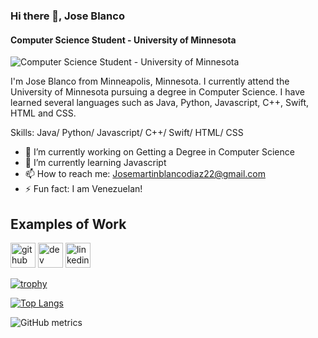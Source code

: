 ### Hi there 👋, Jose Blanco
#### Computer Science Student - University of Minnesota
![Computer Science Student - University of Minnesota](https://arturssmirnovs.github.io/github-profile-readme-generator/images/banner.png)

I'm Jose Blanco from Minneapolis, Minnesota. I currently attend the University of Minnesota pursuing a degree in Computer Science. I have learned several languages such as Java, Python, Javascript, C++, Swift, HTML and CSS. 


Skills: Java/ Python/ Javascript/ C++/ Swift/ HTML/ CSS

- 🔭 I’m currently working on Getting a Degree in Computer Science 
- 🌱 I’m currently learning Javascript 
- 📫 How to reach me: Josemartinblancodiaz22@gmail.com 
- ⚡ Fun fact: I am Venezuelan! 

## Examples of Work


[<img src='https://cdn.jsdelivr.net/npm/simple-icons@3.0.1/icons/github.svg' alt='github' height='40'>](https://github.com/jmblanco22)  [<img src='https://cdn.jsdelivr.net/npm/simple-icons@3.0.1/icons/dev-dot-to.svg' alt='dev' height='40'>](https://dev.to/jmblanco22)  [<img src='https://cdn.jsdelivr.net/npm/simple-icons@3.0.1/icons/linkedin.svg' alt='linkedin' height='40'>](https://www.linkedin.com/in/joseblanco7/)  

[![trophy](https://github-profile-trophy.vercel.app/?username=jmblanco22)](https://github.com/ryo-ma/github-profile-trophy)

[![Top Langs](https://github-readme-stats.vercel.app/api/top-langs/?username=jmblanco22)](https://github.com/anuraghazra/github-readme-stats)

![GitHub metrics](https://metrics.lecoq.io/jmblanco22)  

